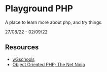 # Playground PHP

A place to learn more about php, and try things. 

27/08/22 - 02/09/22

## Resources

- [w3schools](https://www.w3schools.com/php/)
- [Object Oriented PHP; The Net Ninja](https://www.youtube.com/playlist?list=PL4cUxeGkcC9hNpT-yVAYxNWOmxjxL51Hy)

<!-- 

https://www.php.net/manual/en/

https://www.youtube.com/watch?v=OK_JCtrrv-c
https://www.youtube.com/watch?v=2eebptXfEvw

https://www.youtube.com/playlist?list=PL4cUxeGkcC9gksOX3Kd9KPo-O68ncT05o 

-->
